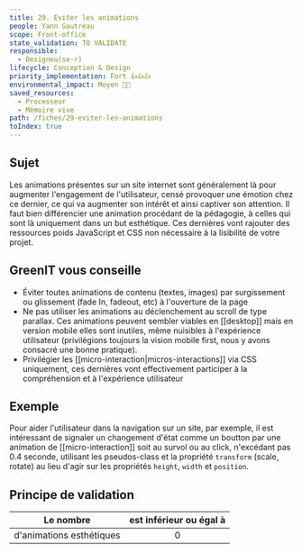 ```yaml
---
title: 29. Eviter les animations
people: Yann Gautreau
scope: Front-office
state_validation: TO VALIDATE
responsible: 
  - Designeu(se·r)
lifecycle: Conception & Design
priority_implementation: Fort 👍👍👍
environmental_impact: Moyen 🌱🌱
saved_resources: 
  - Processeur
  - Mémoire vive
path: /fiches/29-eviter-les-animations
toIndex: true
---
```


## Sujet

Les animations présentes sur un site internet sont généralement là pour augmenter l'engagement de l'utilisateur, censé provoquer une émotion chez ce dernier, ce qui va augmenter son intérêt et ainsi captiver son attention. Il faut bien différencier une animation procédant de la pédagogie, à celles qui sont là uniquement dans un but esthétique. Ces dernières vont rajouter des ressources poids JavaScript et CSS non nécessaire à la lisibilité de votre projet.

## GreenIT vous conseille

- Éviter toutes animations de contenu (textes, images) par surgissement ou glissement (fade In, fadeout, etc) à l'ouverture de la page 
- Ne pas utiliser les animations au déclenchement au scroll de type parallax. Ces animations peuvent sembler viables en [[desktop]] mais en version mobile elles sont inutiles, même nuisibles à l'expérience utilisateur (privilégions toujours la vision mobile first, nous y avons consacré une bonne pratique). 
- Privilégier les [[micro-interaction|micros-interactions]] via CSS uniquement, ces dernières vont effectivement participer à la compréhension et à l'expérience utilisateur

## Exemple

Pour aider l'utilisateur dans la navigation sur un site, par exemple, il est intéressant de signaler un changement d'état comme un boutton par une animation de [[micro-interaction]] soit au survol ou au click, n'excédant pas 0.4 seconde, utilisant les pseudos-class et la propriété `transform` (scale, rotate) au lieu d'agir sur les propriétés `height`, `width` et `position`.


## Principe de validation

| Le nombre | est inférieur ou égal à |
| ------------- | :---------------------: |
| d'animations esthétiques       |            0            |

